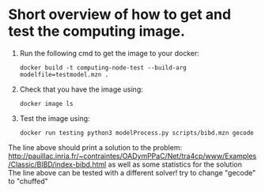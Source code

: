 # Short overview of how to get and test the computing image.

1. Run the following cmd to get the image to your docker:
	```
	docker build -t computing-node-test --build-arg modelfile=testmodel.mzn .
	```

2. Check that you have the image using:
	```
	docker image ls
	```

3. Test the image using:
	```
	docker run testing python3 modelProcess.py scripts/bibd.mzn gecode
	```

The line above should print a solution to the problem: http://pauillac.inria.fr/~contraintes/OADymPPaC/Net/tra4cp/www/Examples/Classic/BIBD/index-bibd.html as well as some statistics for the solution  
The line above can be tested with a different solver! try to change "gecode" to "chuffed"
